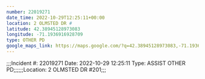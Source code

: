 ```yaml
---
number: 22019271
date_time: 2022-10-29T12:25:11+00:00
location: 2 OLMSTED DR #
latitude: 42.38945128973083
longitude: -71.1936916928709
type: OTHER PD
google_maps_link: https://maps.google.com/?q=42.38945128973083,-71.1936916928709
---
```


;;;Incident #: 22019271  Date: 2022-10-29 12:25:11   Type: ASSIST OTHER PD;;;;;;Location: 2 OLMSTED DR #201;;;

